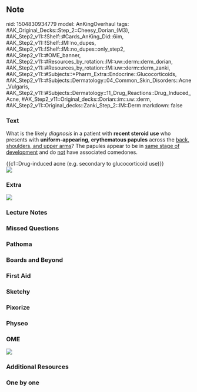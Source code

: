 ## Note
nid: 1504830934779
model: AnKingOverhaul
tags: #AK_Original_Decks::Step_2::Cheesy_Dorian_(M3), #AK_Step2_v11::!Shelf::#Cards_AnKing_Did::6im, #AK_Step2_v11::!Shelf::IM::no_dupes, #AK_Step2_v11::!Shelf::IM::no_dupes::only_step2, #AK_Step2_v11::#OME_banner, #AK_Step2_v11::#Resources_by_rotation::IM::uw::derm::derm_dorian, #AK_Step2_v11::#Resources_by_rotation::IM::uw::derm::derm_zanki, #AK_Step2_v11::#Subjects::*Pharm_Extra::Endocrine::Glucocorticoids, #AK_Step2_v11::#Subjects::Dermatology::04_Common_Skin_Disorders::Acne_Vulgaris, #AK_Step2_v11::#Subjects::Dermatology::11_Drug_Reactions::Drug_Induced_Acne, #AK_Step2_v11::Original_decks::Dorian::im::uw::derm, #AK_Step2_v11::Original_decks::Zanki_Step_2::IM::Derm
markdown: false

### Text
What is the likely <i>diagnosis</i> in a patient with <b>recent
steroid use</b> who presents with <b>uniform-appearing</b>,
<b>erythematous papules</b> across the <u>back, shoulders, and
upper arms</u>? The papules appear to be in <u>same stage of
development</u> and do <u>not</u> have associated comedones.
<div>
  {{c1::Drug-induced acne (e.g. secondary to glucocorticoid use)}}
</div>
<div><img src="paste-2094870298624001.jpg"></div>

### Extra
<img src="drug%20induced%20acne.png">

### Lecture Notes


### Missed Questions


### Pathoma


### Boards and Beyond


### First Aid


### Sketchy


### Pixorize


### Physeo


### OME
<div class="ome-widget">
  <a href="https://onlinemeded.org?ref=anki"><img src=
  "_OME_AnkiFlashcards_General_3.png"></a>
</div>

### Additional Resources


### One by one

